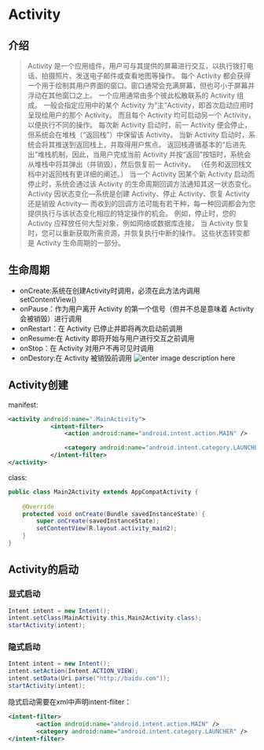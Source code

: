 # Activity
## 介绍
>Activity 是一个应用组件，用户可与其提供的屏幕进行交互，以执行拨打电话、拍摄照片、发送电子邮件或查看地图等操作。 每个 Activity 都会获得一个用于绘制其用户界面的窗口。窗口通常会充满屏幕，但也可小于屏幕并浮动在其他窗口之上。
一个应用通常由多个彼此松散联系的 Activity 组成。 一般会指定应用中的某个 Activity 为“主”Activity，即首次启动应用时呈现给用户的那个 Activity。 而且每个 Activity 均可启动另一个 Activity，以便执行不同的操作。 每次新 Activity 启动时，前一 Activity 便会停止，但系统会在堆栈（“返回栈”）中保留该 Activity。 当新 Activity 启动时，系统会将其推送到返回栈上，并取得用户焦点。 返回栈遵循基本的“后进先出”堆栈机制，因此，当用户完成当前 Activity 并按“返回”按钮时，系统会从堆栈中将其弹出（并销毁），然后恢复前一 Activity。 （任务和返回栈文档中对返回栈有更详细的阐述。）
当一个 Activity 因某个新 Activity 启动而停止时，系统会通过该 Activity 的生命周期回调方法通知其这一状态变化。Activity 因状态变化—系统是创建 Activity、停止 Activity、恢复 Activity 还是销毁 Activity— 而收到的回调方法可能有若干种，每一种回调都会为您提供执行与该状态变化相应的特定操作的机会。 例如，停止时，您的 Activity 应释放任何大型对象，例如网络或数据库连接。 当 Activity 恢复时，您可以重新获取所需资源，并恢复执行中断的操作。 这些状态转变都是 Activity 生命周期的一部分。
## 生命周期
- onCreate:系统在创建Activity时调用，必须在此方法内调用 setContentView()
- onPause：作为用户离开 Activity 的第一个信号（但并不总是意味着 Activity 会被销毁）进行调用
- onRestart：在 Activity 已停止并即将再次启动前调用
- onResume:在 Activity 即将开始与用户进行交互之前调用
- onStop：在 Activity 对用户不再可见时调用
- onDestory:在 Activity 被销毁前调用
![enter image description here](https://developer.android.com/images/activity_lifecycle.png)
## Activity创建
manifest:
```xml
<activity android:name=".MainActivity">
            <intent-filter>
                <action android:name="android.intent.action.MAIN" />

                <category android:name="android.intent.category.LAUNCHER" />
            </intent-filter>
</activity>
```
class:
```java
public class Main2Activity extends AppCompatActivity {
    
    @Override
    protected void onCreate(Bundle savedInstanceState) {
        super.onCreate(savedInstanceState);
        setContentView(R.layout.activity_main2);
    }
}
```
## Activity的启动
### 显式启动
```java
Intent intent = new Intent();
intent.setClass(MainActivity.this,Main2Activity.class);
startActivity(intent);
```
### 隐式启动
```java
Intent intent = new Intent();
intent.setAction(Intent.ACTION_VIEW);
intent.setData(Uri.parse("http://baidu.com"));
startActivity(intent);
```
隐式启动需要在xml中声明intent-fliter：
```xml
<intent-filter>
        <action android:name="android.intent.action.MAIN" />
        <category android:name="android.intent.category.LAUNCHER" />
</intent-filter>
```
